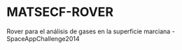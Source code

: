 MATSECF-ROVER
=============

Rover para el análisis de gases en la superficie marciana -SpaceAppChallenge2014


